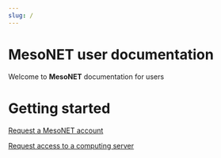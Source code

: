 ```yaml
---
slug: /
---
```


# MesoNET user documentation

Welcome to **MesoNET** documentation for users

# Getting started

[Request a MesoNET account](connectToMesonet.md)

[Request access to a computing server](requestAccess.md)
